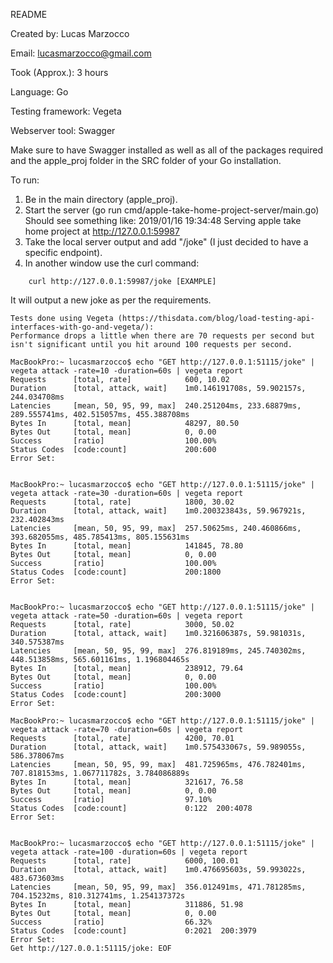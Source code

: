 README

Created by: Lucas Marzocco

Email: lucasmarzocco@gmail.com

Took (Approx.): 3 hours

Language: Go

Testing framework: Vegeta

Webserver tool: Swagger

Make sure to have Swagger installed as well as all of the packages required and the apple_proj folder in the SRC folder of your Go installation.

To run:

1) Be in the main directory (apple_proj).
2) Start the server (go run cmd/apple-take-home-project-server/main.go)
	Should see something like: 2019/01/16 19:34:48 Serving apple take home project at http://127.0.0.1:59987
3) Take the local server output and add "/joke" (I just decided to have a specific endpoint).
4) In another window use the curl command:
	
```
	curl http://127.0.0.1:59987/joke [EXAMPLE]
```

It will output a new joke as per the requirements.


```
Tests done using Vegeta (https://thisdata.com/blog/load-testing-api-interfaces-with-go-and-vegeta/):
Performance drops a little when there are 70 requests per second but isn't significant until you hit around 100 requests per second.
```

```
MacBookPro:~ lucasmarzocco$ echo "GET http://127.0.0.1:51115/joke" | vegeta attack -rate=10 -duration=60s | vegeta report
Requests      [total, rate]            600, 10.02
Duration      [total, attack, wait]    1m0.146191708s, 59.902157s, 244.034708ms
Latencies     [mean, 50, 95, 99, max]  240.251204ms, 233.68879ms, 289.555741ms, 402.515057ms, 455.388708ms
Bytes In      [total, mean]            48297, 80.50
Bytes Out     [total, mean]            0, 0.00
Success       [ratio]                  100.00%
Status Codes  [code:count]             200:600  
Error Set:


MacBookPro:~ lucasmarzocco$ echo "GET http://127.0.0.1:51115/joke" | vegeta attack -rate=30 -duration=60s | vegeta report
Requests      [total, rate]            1800, 30.02
Duration      [total, attack, wait]    1m0.200323843s, 59.967921s, 232.402843ms
Latencies     [mean, 50, 95, 99, max]  257.50625ms, 240.460866ms, 393.682055ms, 485.785413ms, 805.155631ms
Bytes In      [total, mean]            141845, 78.80
Bytes Out     [total, mean]            0, 0.00
Success       [ratio]                  100.00%
Status Codes  [code:count]             200:1800  
Error Set:


MacBookPro:~ lucasmarzocco$ echo "GET http://127.0.0.1:51115/joke" | vegeta attack -rate=50 -duration=60s | vegeta report
Requests      [total, rate]            3000, 50.02
Duration      [total, attack, wait]    1m0.321606387s, 59.981031s, 340.575387ms
Latencies     [mean, 50, 95, 99, max]  276.819189ms, 245.740302ms, 448.513858ms, 565.601161ms, 1.196804465s
Bytes In      [total, mean]            238912, 79.64
Bytes Out     [total, mean]            0, 0.00
Success       [ratio]                  100.00%
Status Codes  [code:count]             200:3000  
Error Set:

MacBookPro:~ lucasmarzocco$ echo "GET http://127.0.0.1:51115/joke" | vegeta attack -rate=70 -duration=60s | vegeta report
Requests      [total, rate]            4200, 70.01
Duration      [total, attack, wait]    1m0.575433067s, 59.989055s, 586.378067ms
Latencies     [mean, 50, 95, 99, max]  481.725965ms, 476.782401ms, 707.818153ms, 1.067711782s, 3.784086889s
Bytes In      [total, mean]            321617, 76.58
Bytes Out     [total, mean]            0, 0.00
Success       [ratio]                  97.10%
Status Codes  [code:count]             0:122  200:4078  
Error Set:


MacBookPro:~ lucasmarzocco$ echo "GET http://127.0.0.1:51115/joke" | vegeta attack -rate=100 -duration=60s | vegeta report
Requests      [total, rate]            6000, 100.01
Duration      [total, attack, wait]    1m0.476695603s, 59.993022s, 483.673603ms
Latencies     [mean, 50, 95, 99, max]  356.012491ms, 471.781285ms, 704.15232ms, 810.312741ms, 1.254137372s
Bytes In      [total, mean]            311886, 51.98
Bytes Out     [total, mean]            0, 0.00
Success       [ratio]                  66.32%
Status Codes  [code:count]             0:2021  200:3979  
Error Set:
Get http://127.0.0.1:51115/joke: EOF
```




